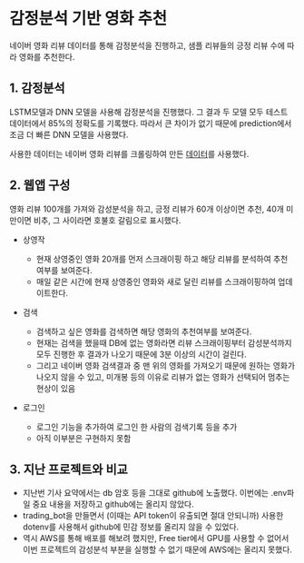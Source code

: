 # 감정분석 기반 영화 추천
네이버 영화 리뷰 데이터를 통해 감정분석을 진행하고, 샘플 리뷰들의 긍정 리뷰 수에 따라 영화를 추천한다.

## 1. 감정분석
LSTM모델과 DNN 모델을 사용해 감정분석을 진행했다. 그 결과 두 모델 모두 테스트 데이터에서 85%의 정확도를 기록했다.
따라서 큰 차이가 없기 때문에 prediction에서 조금 더 빠른 DNN 모델을 사용했다.

사용한 데이터는 네이버 영화 리뷰를 크롤링하여 만든 [데이터](https://github.com/e9t/nsmc)를 사용했다. 

## 2. 웹앱 구성
영화 리뷰 100개를 가져와 감성분석을 하고, 긍정 리뷰가 60개 이상이면 추천, 40개 미만이면 비추, 그 사이라면 호불호 갈림으로 표시했다.

- 상영작
    - 현재 상영중인 영화 20개를 먼저 스크래이핑 하고 해당 리뷰를 분석하여 추천 여부를 보여준다.
    - 매일 같은 시간에 현재 상영중인 영화와 새로 달린 리뷰를 스크래이핑하여 업데이트한다.
- 검색
    - 검색하고 싶은 영화를 검색하면 해당 영화의 추천여부를 보여준다.
    - 현재는 검색을 했을때 DB에 없는 영화라면 리뷰 스크래이핑부터 감성분석까지 모두 진행한 후 결과가 나오기 때문에 3분 이상의 시간이 걸린다.
    - 그리고 네이버 영화 검색결과 중 맨 위의 영화를 가져오기 때문에 원하는 영화가 나오지 않을 수 있고, 미개봉 등의 이유로 리뷰가 없는 영화가 선택되어 멈추는 현상이 있음

- 로그인
    - 로그인 기능을 추가하여 로그인 한 사람의 검색기록 등을 추가
    - 아직 이부분은 구현하지 못함


## 3. 지난 프로젝트와 비교
- 지난번 기사 요약에서는 db 암호 등을 그대로 github에 노출했다. 이번에는 .env파일 중요 내용을 저장하고 github에는 올리지 않았다.
- trading_bot을 만들면서 (이때는 API token이 유출되면 절대 안되니까) 사용한 dotenv를 사용해서 github에 민감 정보를 올리지 않을 수 있었다.
- 역시 AWS를 통해 배포를 해보려 했지만, Free tier에서 GPU를 사용할 수 없어서 이번 프로젝트의 감성분석 부분을 실행할 수 없기 때문에 AWS에는 올리지 못했다.